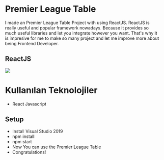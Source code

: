 
# Premier League Table
I made an Premier League Table Project with using ReactJS. ReactJS is really useful and popular framework nowadays. Because it provides so much useful libraries and let you integrate however you want. That's why it is impresive for me to make so many project and let me improve more about being Frontend Developer.

## ReactJS

<img src="GifFiles/PLT.gif">


# Kullanılan Teknolojiler

- React Javascript

## Setup

- Install Visual Studio 2019
- npm install
- npm start
- Now You can use the Premier League Table
- Congratulations!
